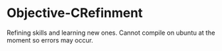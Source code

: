 Objective-CRefinment
====================

Refining skills and learning new ones. Cannot compile on ubuntu at the moment so errors may occur. 
